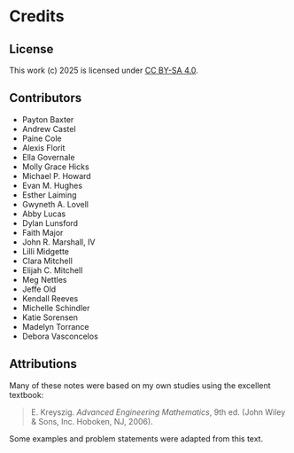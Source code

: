 # Credits

## License

This work (c) 2025 is licensed under
[CC BY-SA 4.0](https://creativecommons.org/licenses/by-sa/4.0/).

## Contributors

- Payton Baxter
- Andrew Castel
- Paine Cole
- Alexis Florit
- Ella Governale
- Molly Grace Hicks
- Michael P. Howard
- Evan M. Hughes
- Esther Laiming
- Gwyneth A. Lovell
- Abby Lucas
- Dylan Lunsford
- Faith Major
- John R. Marshall, IV
- Lilli Midgette
- Clara Mitchell
- Elijah  C. Mitchell
- Meg Nettles
- Jeffe Old
- Kendall Reeves
- Michelle Schindler
- Katie Sorensen
- Madelyn Torrance
- Debora Vasconcelos

## Attributions

Many of these notes were based on my own studies using the excellent textbook:

> E. Kreyszig. *Advanced Engineering Mathematics*, 9th ed. (John Wiley \&
Sons, Inc. Hoboken, NJ, 2006).

Some examples and problem statements were adapted from this text.
